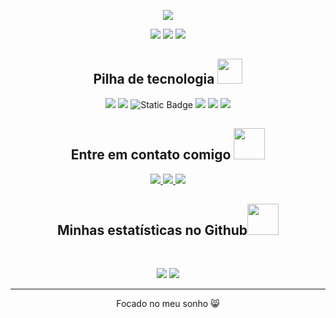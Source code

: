<p align="center">
 
</p align="center">

<p align="center">
 <img src="https://e1.pxfuel.com/desktop-wallpaper/705/445/desktop-wallpaper-autumn-in-the-city-pixel-live-autumn-pixel-art.jpg"/> 
 <!-- <img src="https://badges.pufler.dev/years/lu1zc4rlos"/> -->
  <p align="center">
 <img src="https://badges.pufler.dev/visits/lu1zc4rlos/lu1zc4rlos"/>
 <img src="https://badges.pufler.dev/repos/lu1zc4rlos"/>
 <img src="https://badges.pufler.dev/commits/monthly/lu1zc4rlos" />

</p>

<!-- <p align="center">
  I'm a 3rd year student pursuing Master's in Computer Applications 🎓 from Guru Gobind Singh Indraprastha University 🏛. I'm a passionate learner who's always willing to learn and work across technologies and domains 💡. I love to explore new technologies and leverage them to solve real-life problems ✨. Apart from that I also love to guide and mentor newbies👨🏻‍💻. I'm deep into Web 🕸️ Development.
</p>   -->

<h2 align="center">Pilha de tecnologia <img src="https://cdna.artstation.com/p/assets/images/images/076/610/998/original/miroon-cat.gif?1717393735" width="40"></h2>

<p align="center">
 <img src="https://img.shields.io/badge/C-00599C?style=flat-square&logo=c&logoColor=white"/>
 <img src="https://img.shields.io/badge/-C++-00599C?style=flat-square&logo=c"/>
 <img alt="Static Badge" src="https://img.shields.io/badge/c%23">
 <img src="https://img.shields.io/badge/-MySQL-black?style=flat-square&logo=mysql"/>
<img src="https://img.shields.io/badge/-Git-black?style=flat-square&logo=git"/>
<img src="https://img.shields.io/badge/-GitHub-black?style=flat-square&logo=github"/>
</p>

<h2 align="center">Entre em contato comigo <img src="https://media0.giphy.com/media/jqNPzdTTxQfOgOqpO4/source.gif" width="50"></h2>

<p align="center">
<!-- <img src="https://img.shields.io/badge/-ritik-purple?style=flat-square&logo=instagram&logoColor=white&link=https://www.instagram.com/pinkdogg307/"/> -->
<a href="mailto: luiz.programa.carlos@gmail.com">
 <img src="https://img.shields.io/badge/-lu1zc4rlos-c14438?style=flat-square&logo=Gmail&logoColor=white&link=mailto:luiz.programa.carlos@gmail.com"/>
</a>
<a href="https://www.linkedin.com/in/www.linkedin.com/in/luiz-carlos-b335142b6/">
 <img src="https://img.shields.io/badge/-lu1zc4rlos-blue?style=flat-square&logo=Linkedin&logoColor=white&link=https://www.linkedin.com/in/www.linkedin.com/in/
luiz-carlos-b335142b6"/>
</a>
 <a href="https://www.instagram.com/luz_carlo3/">
 <img src="https://img.shields.io/badge/-lu1zc4rlos-blue?style=flat-square&logo=twitter&logoColor=white&link=https://www.instagram.com/luz_carlo3"/>
</a>
</p>

<h2 align="center">
  Minhas estatísticas no Github<img src="https://media.giphy.com/media/VgCDAzcKvsR6OM0uWg/giphy.gif" width="50">
</h2>
 
<br>

<p align = "center">
  <img  src = "https://github-readme-stats.vercel.app/api?username=lu1zc4rlos&show_icons=true&theme=radical&line_height=27">
  <img src = "https://github-readme-stats.vercel.app/api/top-langs/?username=lu1zc4rlos&hide=html,css,java,shaderlab,kotlin,hlsl&theme=radical">
</p>


<hr>
<p align="center">Focado no meu sonho 😸</p>
